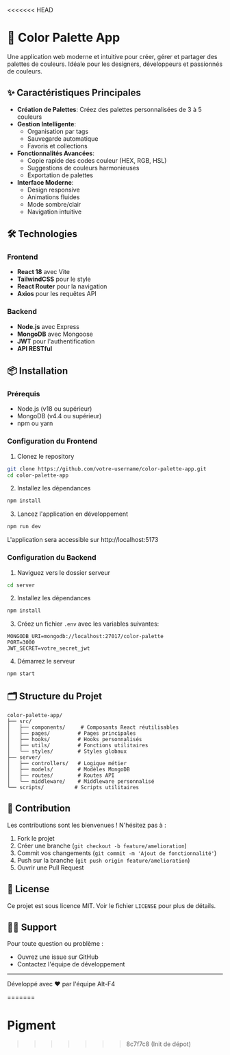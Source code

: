 <<<<<<< HEAD
# 🎨 Color Palette App

Une application web moderne et intuitive pour créer, gérer et partager des palettes de couleurs. Idéale pour les designers, développeurs et passionnés de couleurs.

## ✨ Caractéristiques Principales

- **Création de Palettes**: Créez des palettes personnalisées de 3 à 5 couleurs
- **Gestion Intelligente**: 
  - Organisation par tags
  - Sauvegarde automatique
  - Favoris et collections
- **Fonctionnalités Avancées**:
  - Copie rapide des codes couleur (HEX, RGB, HSL)
  - Suggestions de couleurs harmonieuses
  - Exportation de palettes
- **Interface Moderne**:
  - Design responsive
  - Animations fluides
  - Mode sombre/clair
  - Navigation intuitive

## 🛠️ Technologies

### Frontend
- **React 18** avec Vite
- **TailwindCSS** pour le style
- **React Router** pour la navigation
- **Axios** pour les requêtes API

### Backend
- **Node.js** avec Express
- **MongoDB** avec Mongoose
- **JWT** pour l'authentification
- **API RESTful**

## 📦 Installation

### Prérequis
- Node.js (v18 ou supérieur)
- MongoDB (v4.4 ou supérieur)
- npm ou yarn

### Configuration du Frontend

1. Clonez le repository
```bash
git clone https://github.com/votre-username/color-palette-app.git
cd color-palette-app
```

2. Installez les dépendances
```bash
npm install
```

3. Lancez l'application en développement
```bash
npm run dev
```
L'application sera accessible sur http://localhost:5173

### Configuration du Backend

1. Naviguez vers le dossier serveur
```bash
cd server
```

2. Installez les dépendances
```bash
npm install
```

3. Créez un fichier `.env` avec les variables suivantes:
```env
MONGODB_URI=mongodb://localhost:27017/color-palette
PORT=3000
JWT_SECRET=votre_secret_jwt
```

4. Démarrez le serveur
```bash
npm start
```

## 🗂️ Structure du Projet

```
color-palette-app/
├── src/
│   ├── components/     # Composants React réutilisables
│   ├── pages/         # Pages principales
│   ├── hooks/         # Hooks personnalisés
│   ├── utils/         # Fonctions utilitaires
│   └── styles/        # Styles globaux
├── server/
│   ├── controllers/   # Logique métier
│   ├── models/        # Modèles MongoDB
│   ├── routes/        # Routes API
│   └── middleware/    # Middleware personnalisé
└── scripts/          # Scripts utilitaires
```

## 🤝 Contribution

Les contributions sont les bienvenues ! N'hésitez pas à :
1. Fork le projet
2. Créer une branche (`git checkout -b feature/amelioration`)
3. Commit vos changements (`git commit -m 'Ajout de fonctionnalité'`)
4. Push sur la branche (`git push origin feature/amelioration`)
5. Ouvrir une Pull Request

## 📝 License

Ce projet est sous licence MIT. Voir le fichier `LICENSE` pour plus de détails.

## 🙋‍♂️ Support

Pour toute question ou problème :
- Ouvrez une issue sur GitHub
- Contactez l'équipe de développement

---
Développé avec ❤️ par l'équipe Alt-F4

=======
# Pigment
>>>>>>> 8c7f7c8 (Init de dépot)
